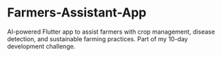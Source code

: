 # Farmers-Assistant-App
AI-powered Flutter app to assist farmers with crop management, disease detection, and sustainable farming practices. Part of my 10-day development challenge.
